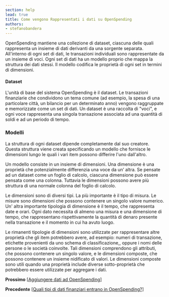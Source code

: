 ```yaml
---
section: help
lead: true
title: Come vengono Rappresentati i dati su OpenSpending
authors:
- stefanobandera
---
```

OpenSpending mantiene una collezione di dataset, ciascuna delle quali rappresenta un insieme di dati derivanti da una sorgente separata. All'interno di ogni set di dati, le transazioni individuali sono rappresentate da un insieme di voci. Ogni set di dati ha un modello proprio che mappa la struttura dei dati stessi. Il modello codifica le proprietà di ogni set in termini di dimensioni.

#### Dataset

L'unità di base del sistema OpenSpending è il dataset. Le transazioni finanziarie che condividono un tema comune (ad esempio, la spesa di una particolare città, un bilancio per un determinato anno) vengono raggruppate e memorizzate come un set di dati. Un dataset è una raccolta di "voci", e ogni voce rappresenta una singola transazione associata ad una quantità di soldi e ad un periodo di tempo.

### Modelli

La struttura di ogni dataset dipende completamente dal suo creatore. Questa struttura viene creata specificando un modello che fornisce le dimensioni lungo le quali i vari item possono differire l'uno dall'altro.

Un modello consiste in un insieme di dimensioni. Una dimensione è una proprietà che potenzialmente differenzia una voce da un’ altra. Se pensate ad un dataset come un foglio di calcolo, ciascuna dimensione può essere pensata come una colonna. Tuttavia le dimensioni possono avere più struttura di una normale colonna del foglio di calcolo.

Le dimensioni sono di diversi tipi. La più importante è il tipo di misura. Le misure sono dimensioni che possono contenere un singolo valore numerico. Un' altra importante tipologia di dimensione è il tempo, che rappresenta date e orari. Ogni dato necessita di almeno una misura e una dimensione di tempo, che rappresentano rispettivamente la quantità di denaro presente nella transazione e il momento in cui ha avuto luogo.

Le rimanenti tipologie di dimensioni sono utilizzate per rappresentare altre proprietà che gli item potrebbero avere, ad esempio: numeri di transazione, etichette provenienti da uno schema di classificazione,, oppure i nomi delle persone o le società coinvolte. Tali dimensioni comprendono gli attributi, che possono contenere un singolo valore, e le dimensioni composte, che possono contenere un insieme nidificato di valori. Le dimensioni composte sono utili quando una proprietà include diverse sotto-proprietà che potrebbero essere utilizzate per aggregare i dati.

**Prossimo** [<a href="../aggiungere-dati-ad-openspending/">Aggiungere dati ad OpenSpending</a>]

**Precedente** [<a href="../quali-tipi-di-dati-finanziari-entrano-in-openspending/">Quali tipi di dati finanziari entrano in OpenSpending?]</a>
